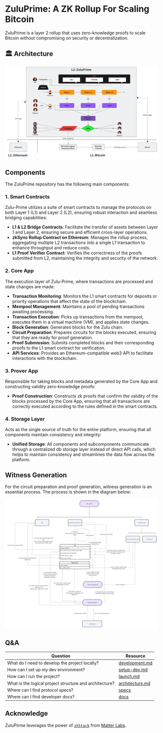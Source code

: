 # ZuluPrime: A ZK Rollup For Scaling Bitcoin

ZuluPrime is a layer 2 rollup that uses zero-knowledge proofs to scale Bitcoin without compromising on security or
decentralization.

## 🏛 Architecture

![zuluprime-architecture.svg](./zuluprime-architecture.svg)

## Components

The ZuluPrime repository has the following main components:

### 1. Smart Contracts

Zulu-Prime utilizes a suite of smart contracts to manage the protocols on both Layer 1 (L1) and Layer 2 (L2), ensuring
robust interaction and seamless bridging capabilities:

- **L1 & L2 Bridge Contracts**: Facilitate the transfer of assets between Layer 1 and Layer 2, ensuring secure and
  efficient cross-layer operations.
- **zkSync Rollup Contract on Ethereum**: Manages the rollup process, aggregating multiple L2 transactions into a single
  L1 transaction to enhance throughput and reduce costs.
- **L1 Proof Verifier Contract**: Verifies the correctness of the proofs submitted from L2, maintaining the integrity
  and security of the network.

### 2. Core App

The execution layer of Zulu-Prime, where transactions are processed and state changes are made:

- **Transaction Monitoring**: Monitors the L1 smart contracts for deposits or priority operations that affect the state
  of the blockchain.
- **Mempool Management**: Maintains a pool of pending transactions awaiting processing.
- **Transaction Execution**: Picks up transactions from the mempool, executes them in a virtual machine (VM), and
  applies state changes.
- **Block Generation**: Generates blocks for the Zulu chain.
- **Circuit Preparation**: Prepares circuits for the blocks executed, ensuring that they are ready for proof generation.
- **Proof Submission**: Submits completed blocks and their corresponding proofs to the L1 smart contract for
  verification.
- **API Services**: Provides an Ethereum-compatible web3 API to facilitate interactions with the blockchain.

### 3. Prover App

Responsible for taking blocks and metadata generated by the Core App and constructing validity zero-knowledge proofs:

- **Proof Construction**: Constructs zk proofs that confirm the validity of the blocks processed by the Core App,
  ensuring that all transactions are correctly executed according to the rules defined in the smart contracts.

### 4. Storage Layer

Acts as the single source of truth for the entire platform, ensuring that all components maintain consistency and
integrity:

- **Unified Storage**: All components and subcomponents communicate through a centralized db storage layer instead of
  direct API calls, which helps to maintain consistency and streamlines the data flow across the platform.

## Witness Generation

For the circuit preparation and proof generation, witness generation is an essential process. The process is shown in
the diagram below:

![](./witness_generation.png)

## Q&A

| Question                                                | Resource                                                         |
| ------------------------------------------------------- | ---------------------------------------------------------------- |
| What do I need to develop the project locally?          | [development.md](docs/guides/development.md)                     |
| How can I set up my dev environment?                    | [setup-dev.md](docs/guides/setup-dev.md)                         |
| How can I run the project?                              | [launch.md](docs/guides/launch.md)                               |
| What is the logical project structure and architecture? | [architecture.md](docs/guides/architecture.md)                   |
| Where can I find protocol specs?                        | [specs](docs/specs/README.md)                                    |
| Where can I find developer docs?                        | [docs](https://docs.zulunetwork.io/introduction/welcome-to-zulu) |

## Acknowledge

ZuluPirme leverages the power of [`zkStack`](https://github.com/matter-labs/zksync-era) from
[Matter Labs](https://github.com/matter-labs).
